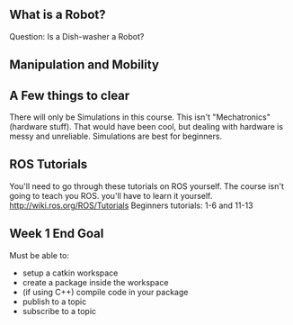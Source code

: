 ## What is a Robot? ##
Question: Is a Dish-washer a Robot?
## Manipulation and Mobility ##

## A Few things to clear ##
There will only be Simulations in this course. This isn't "Mechatronics" (hardware stuff). That would have been cool, but dealing with hardware is messy and unreliable. Simulations are best for beginners.

## ROS Tutorials ##
You'll need to go through these tutorials on ROS yourself. The course isn't going to teach you ROS. you'll have to learn it yourself.
http://wiki.ros.org/ROS/Tutorials
Beginners tutorials: 1-6 and 11-13

## Week 1 End Goal ##
Must be able to:
- setup a catkin workspace
- create a package inside the workspace
- (if using C++) compile code in your package
- publish to a topic
- subscribe to a topic
